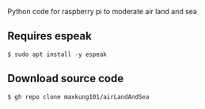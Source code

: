 Python code for raspberry pi to moderate air land and sea

Requires espeak
---------------
```
$ sudo apt install -y espeak
```

Download source code
--------------------
```
$ gh repo clone maxkung101/airLandAndSea
```
